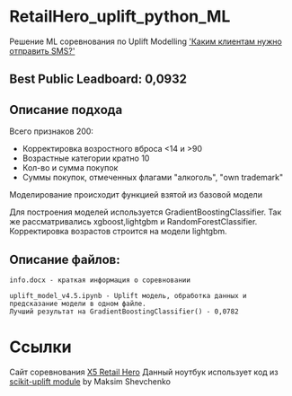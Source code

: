 # RetailHero_uplift_python_ML
Решение ML соревнования по Uplift Modelling ['Каким клиентам нужно отправить SMS?'](https://retailhero.ai/c/uplift_modeling/overview)

## Best Public Leadboard: 0,0932

## Описание подхода

Всего признаков 200:
  * Корректировка возростного вброса <14 и >90 
  * Возрастные категории кратно 10
  * Кол-во и сумма покупок
  * Суммы покупок, отмеченных флагами "алкоголь", "own trademark"

Моделирование происходит функцией взятой из базовой модели

Для построения моделей используется GradientBoostingClassifier. Так же рассматривались xgboost,lightgbm и RandomForestClassifier. Корректировка возрастов строится на модели lightgbm.

## Описание файлов:

	info.docx - краткая информация о соревновании

	uplift_model_v4.5.ipynb - Uplift модель, обработка данных и предсказание модели в одном файле. 
	Лучший результат на GradientBoostingClassifier() - 0,0782 






# Ссылки

Cайт соревнования  [X5 Retail Hero](retailhero.ai/c/uplift_modeling/overview)
Данный ноутбук использует код из [scikit-uplift module](https://github.com/maks-sh/scikit-uplift/) by Maksim Shevchenko
